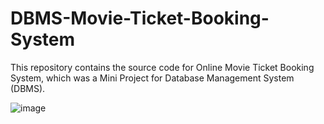 # DBMS-Movie-Ticket-Booking-System
This repository contains the source code for Online Movie Ticket Booking System, which was a Mini Project for Database Management System (DBMS). 

![image](https://github.com/Prayag-Chawla/Movie-Ticket-Booking-System/assets/92213377/99f091af-3bf0-42c9-a392-d8ca59d1b940)
